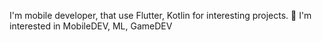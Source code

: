 I'm mobile developer, that use Flutter, Kotlin for  interesting projects.
👀 I'm interested in MobileDEV, ML, GameDEV
